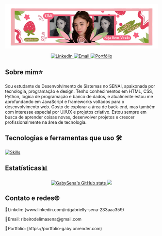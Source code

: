 <div>
 <img src="https://github.com/GabySena/GabySena/blob/main/assets/gaby.banner.png">
</div>
<p align="center">
  <a href="https://www.linkedin.com/in/seuusuario" target="_blank">
    <img src="https://img.shields.io/badge/LinkedIn-_-?style=for-the-badge&logo=linkedin&logoColor=white&color=f3aeba" alt="LinkedIn">
  </a>
  <a href="mailto:seuemail@gmail.com" target="_blank">
    <img src="https://img.shields.io/badge/Email-_-?style=for-the-badge&logo=gmail&logoColor=white&color=f3aeba" alt="Email">
  </a>
  <a href="https://seuportifolio.com" target="_blank">
    <img src="https://img.shields.io/badge/Portfólio-_-?style=for-the-badge&logo=about-dot-me&logoColor=white&color=f3aeba" alt="Portfólio">
  </a>
</p>


 <h2>Sobre mim⭐</h2>

 <p>Sou estudante de Desenvolvimento de Sistemas no SENAI, apaixonada por tecnologia, programação e design. Tenho conhecimentos em HTML, CSS, Python, lógica de programação e banco de dados, e atualmente estou me aprofundando em JavaScript e frameworks voltados para o desenvolvimento web. Gosto de explorar a área de back-end, mas também com interesse especial por UI/UX e projetos criativo. Estou sempre em busca de aprender coisas novas, desenvolver projetos e crescer profissionalmente na área de tecnologia.</p>


 <h2>Tecnologias e ferramentas que uso 🛠</h2>

[![Skills](https://skillicons.dev/icons?i=js,html,css,py,sqlite,vscode)](https://skillicons.dev)

<h2>Estatísticas📊</h2>
<div align="center">
 <a href="https://github.com/GabySena">
  <img height="180em" src="https://github-readme-stats.vercel.app/api?username=GabySena&show_icons=true&theme=radical" alt="GabySena's GitHub stats"/>
  <img height="180em" src="https://github-readme-stats.vercel.app/api/top-langs/?username=GabySena&layout=compact&langs_count=10&theme=dracula"/>
 </a>
</div>

<h2>Contato e redes🌐</h2>
<p>💼Linkdin: [www.linkedin.com/in/gabrielly-sena-233aaa359)</p>
<p>💌Email: ribeirodelimasena@gmail.com</p>
<p>🌷Portfólio: [https://portfolio-gaby.onrender.com)</p>


 



<!--
**GabySena/GabySena** is a ✨ _special_ ✨ repository because its `README.md` (this file) appears on your GitHub profile.

Here are some ideas to get you started:

- 🔭 I’m currently working on ...
- 🌱 I’m currently learning ...
- 👯 I’m looking to collaborate on ...
- 🤔 I’m looking for help with ...
- 💬 Ask me about ...
- 📫 How to reach me: ...
- 😄 Pronouns: ...
- ⚡ Fun fact: ...
-->
